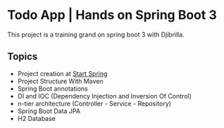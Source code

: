 # Todo App | Hands on Spring Boot 3

This project is a training grand on spring boot 3 with Djibrilla.

## Topics

- Project creation at [Start Spring](start.spring.io)
- Project Structure With Maven
- Spring Boot annotations
- DI and IOC (Dependency Injection and Inversion Of Control)
- n-tier architecture (Controller - Service - Repository)
- Spring Boot Data JPA
- H2 Database